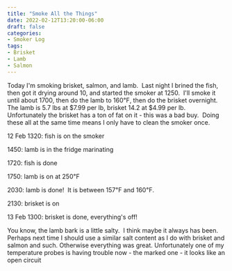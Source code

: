 ```yaml
---
title: "Smoke All the Things"
date: 2022-02-12T13:20:00-06:00
draft: false
categories:
- Smoker Log
tags:
- Brisket
- Lamb
- Salmon
---
```


Today I'm smoking brisket, salmon, and lamb.  Last night I brined the fish, then got it drying around 10, and started the smoker at 1250.  I'll smoke it until about 1700, then do the lamb to 160℉, then do the brisket overnight.  The lamb is 5.7 lbs at $7.99 per lb, brisket 14.2 at $4.99 per lb.  Unfortunately the brisket has a ton of fat on it - this was a bad buy.  Doing these all at the same time means I only have to clean the smoker once.

12 Feb 1320: fish is on the smoker

1450: lamb is in the fridge marinating

1720: fish is done

1750: lamb is on at 250℉

2030: lamb is done!  It is between 157℉ and 160℉.

2130: brisket is on

13 Feb 1300: brisket is done, everything's off!

You know, the lamb bark is a little salty.  I think maybe it always has been.  Perhaps next time I should use a similar salt content as I do with brisket and salmon and such.  Otherwise everything was great.  Unfortunately one of my temperature probes is having trouble now - the marked one - it looks like an open circuit
